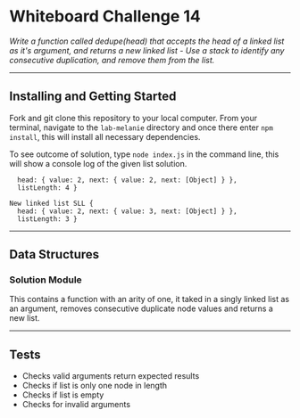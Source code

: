 # Whiteboard Challenge 14

*Write a function called dedupe(head) that accepts the head of a linked list as it's argument, and returns a new linked list - Use a stack to identify any consecutive duplication, and remove them from the list.*

---

## Installing and Getting Started
Fork and git clone this repository to your local computer. From your terminal, navigate to the `lab-melanie` directory and once there enter `npm install`, this will install all necessary dependencies.

To see outcome of solution, type `node index.js` in the command line, this will show a console log of the given list solution.

```Original linked list:  SLL {
  head: { value: 2, next: { value: 2, next: [Object] } },
  listLength: 4 }

New linked list SLL {
  head: { value: 2, next: { value: 3, next: [Object] } },
  listLength: 3 }
  ```

---

## Data Structures

### Solution Module
This contains a function with an arity of one, it taked in a singly linked list as an argument, removes consecutive duplicate node values and returns a new list.

---

## Tests
* Checks valid arguments return expected results
* Checks if list is only one node in length
* Checks if list is empty
* Checks for invalid arguments
